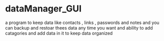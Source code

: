 # dataManager_GUI
 a program to keep data like contacts , links , passwords and notes and you can backup and restoar thees data any time you want and ability to add catagories and add data in it to keep data organized
